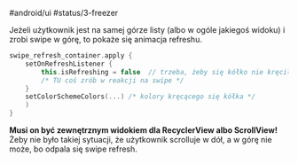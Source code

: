 #android/ui 
#status/3-freezer 

Jeżeli użytkownik jest na samej górze listy (albo w ogóle jakiegoś widoku) i zrobi swipe w górę, to pokaże się animacja refreshu.

```kotlin
swipe_refresh_container.apply {  
    setOnRefreshListener {  
        this.isRefreshing = false  // trzeba, żeby się kółko nie kręciło w nieskończoność
        /* TU coś zrób w reakcji na swipe */
    }  
    setColorSchemeColors(...) /* kolory kręcącego się kółka */ 
    )  
}
```

**Musi on być zewnętrznym widokiem dla RecyclerView albo ScrollView!**
Żeby nie było takiej sytuacji, że użytkownik scrolluje w dół, a w górę nie może, bo odpala się swipe refresh.